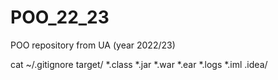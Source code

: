 # POO_22_23
POO repository from UA (year 2022/23)

cat ~/.gitignore
target/
*.class
*.jar
*.war
*.ear
*.logs
*.iml
.idea/
